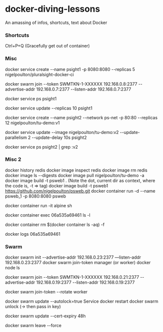 # docker-diving-lessons
An amassing of infos, shortcuts, text about Docker


### Shortcuts
Ctrl+P+Q     (Gracefully get out of container)


### Misc
docker service create --name psight1 -p 8080:8080 --replicas 5 nigelpoulton/pluralsight-docker-ci

docker swarm join --token SWMTKN-1-XXXXXX 192.168.0.8:2377 --advertise-addr 192.168.0.7:2377 --listen-addr 192.168.0.7:2377

docker service ps psight1

docker service update --replicas 10 psight1

docker service create --name psight2 --network ps-net -p 80:80 --replicas 12 nigelpoulton/tu-demo:v1

docker service update --image nigelpoulton/tu-demo:v2 --update-parallelism 2 --update-delay 10s psight2

docker service ps psight2 | grep :v2


### Misc 2
docker history redis
docker image inspect redis
docker image rm redis
docker image ls --digests
docker image pull nigelpoulton/tu-demo -a
docker image build -t psweb1 .       (Note the dot, current dir as context, where the code is,    -t  => tag)
docker image build -t psweb1 https://github.com/nigelpoulton/psweb.git
docker container run -d --name psweb_1 -p 8080:8080 psweb

docker container run -it alpine sh

docker container exec 06a535a69461 ls -l

docker container rm $(docker container ls -aq) -f

docker logs 06a535a69461

### Swarm
docker swarm init --advertise-addr 192.168.0.23:2377 —listen-addr 192.168.0.23:2377
docker swarm join-token manager      (or worker)
docker node ls

docker swarm join --token SWMTKN-1-XXXXXX 192.168.0.21:2377 --advertise-addr 192.168.0.19:2377 --listen-addr 192.168.0.19:2377

docker swarm join-token --rotate worker

docker swarm update --autolock=true
Service docker restart
docker swarm unlock (-> then pass in key)

docker swarm update --cert-expiry 48h

docker swarm leave --force

